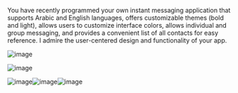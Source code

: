 You have recently programmed your own instant messaging application that supports Arabic and English languages, offers customizable themes (bold and light), allows users to customize interface colors, allows individual and group messaging, and provides a convenient list of all contacts for easy reference. I admire the user-centered design and functionality of your app.

![image](https://github.com/alaaRashed2001/chat-messenger-app-flutter/assets/114382094/b4e4077e-a57c-458d-8056-2d84dfe32e71)

![image](https://github.com/alaaRashed2001/chat-messenger-app-flutter/assets/114382094/18eeaf91-7e40-4aa2-9748-fa9691c056e0)

![image](https://github.com/alaaRashed2001/chat-messenger-app-flutter/assets/114382094/558fc387-8f06-4c47-a4ac-5a6c246a15db)![image](https://github.com/alaaRashed2001/chat-messenger-app-flutter/assets/114382094/ea82b968-764a-4cbd-b460-4e29654eb4c2)![image](https://github.com/alaaRashed2001/chat-messenger-app-flutter/assets/114382094/718624bb-4d82-4d94-ab41-fee729db5e1d)








